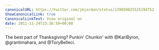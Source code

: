 ```yaml
---
canonicalURL: https://twitter.com/jmjordan/status/139850025525194752
ShowCanonicalLink: true
CanonicalLinkText: View original on
date: 2011-11-24T23:36:59+00:00
---
```

The best part of Thanksgiving? Punkin' Chunkin' with @KariByron, @grantimahara, and @ToryBelleci.